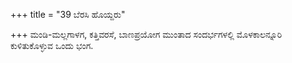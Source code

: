 +++
title = "39 ಬೆರಸಿ ಹೊಯ್ದರು"

+++
ಮಂಡಿ-ಮಲ್ಲಗಾಳಗ, ಕತ್ತಿವರಸೆ, ಬಾಣಪ್ರಯೋಗ ಮುಂತಾದ ಸಂದರ್ಭಗಳಲ್ಲಿ ಮೊಳಕಾಲನ್ನೂರಿ ಕುಳಿತುಕೊಳ್ಳುವ ಒಂದು ಭಂಗ.